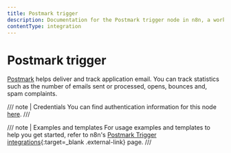 ```yaml
---
title: Postmark trigger
description: Documentation for the Postmark trigger node in n8n, a workflow automation platform. Includes details of operations and configuration, and links to examples and credentials information.
contentType: integration
---
```


# Postmark trigger

[Postmark](https://postmarkapp.com) helps deliver and track application email. You can track statistics such as the number of emails sent or processed, opens, bounces and, spam complaints.

/// note | Credentials
You can find authentication information for this node [here](/integrations/builtin/credentials/postmark/).
///

///  note  | Examples and templates
For usage examples and templates to help you get started, refer to n8n's [Postmark Trigger integrations](https://n8n.io/integrations/postmark-trigger/){:target=_blank .external-link} page.
///
